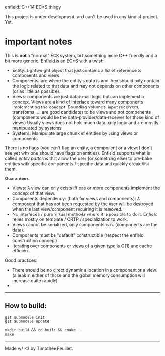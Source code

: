 

enfield: C++14 EC*S thingy


This project is under development, and can't be used in any kind of project.
Yet.


# important notes

This is **not** a "normal" ECS system, but something more C++ friendly and a bit more generic. Enfield is an EC*S with a twist:
 - Entity: Lightweight object that just contains a list of reference to components and views
 - Components: are where the entity's data is and they should only contain the logic related to that data and may not depends on other components (or as little as possible).
 - Views: components are just data/small logic but can implement a concept. Views are a kind of interface toward many components implementing the concept.
   Bounding volumes, input receivers, transforms, ... are good candidates to be views and not components (components would be the data-provider/data-receiver for those kind of views)
   Usualy views does not hold much data, only logic and are mostly manipulated by systems
 - Systems: Manipulate large chunk of entities by using views or components.

There is no flags (you can't flag an entity, a component or a view: I don't see yet why one should have flags on entities).
Enfield supports what is called _entity patterns_ that allow the user (or something else) to pre-bake entities with specific components / specific data and quickly create/list them.

Guarantees:
 - Views: A view can only exists iff one or more components implement the concept of that view.
 - Components dependency: (both for views and components): A component that has not been requested by the user will be destroyed when the last view/component
   requiring it is removed.
 - No interfaces / pure virtual methods where it is possible to do it: Enfield relies mostly on template / CRTP / specialization to work.
 - Views cannot be serialized, only components can. (components are the data).
 - Components must be "default" constructible (respect the enfield construction concept)
 - Iterating over components or views of a given type is O(1) and cache efficient.

Good practices:
 - There should be no direct dynamic allocation in a component or a view. (a leak in either of those and the global memory consumption will increase quite rapidly)
 - 

---

## How to build:
```
git submodule init
git submodule update

mkdir build && cd build && cmake ..
make
```

---


Made w/ <3 by Timothée Feuillet.
